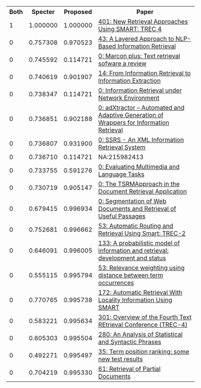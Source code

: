 <html><table><tr>
<th>Both</th>
<th>Specter</th>
<th>Proposed</th>
<th>Paper</th>
</tr>
<tr>
<td>1</td>
<td>1.000000</td>
<td>1.000000</td>
<td><a href="https://www.semanticscholar.org/paper/9b5d05262159d96a2c1c9b7f1e1ebb4838e82128">401: New Retrieval Approaches Using SMART: TREC 4</a></td>
</tr>
<tr>
<td>0</td>
<td>0.757308</td>
<td>0.970523</td>
<td><a href="https://www.semanticscholar.org/paper/869e2efbf7ba09d3bb9e3282a4d314a59b653c0b">43: A Layered Approach to NLP-Based Information Retrieval</a></td>
</tr>
<tr>
<td>0</td>
<td>0.745592</td>
<td>0.114721</td>
<td><a href="https://www.semanticscholar.org/paper/7a230af656c9be703cf483b0b3713af08c251d75">0: Marcon plus: Text retrieval sofware a review</a></td>
</tr>
<tr>
<td>0</td>
<td>0.740619</td>
<td>0.901907</td>
<td><a href="https://www.semanticscholar.org/paper/5fc646e64ee8137373d3a60b15c68f4666c751e7">14: From Information Retrieval to Information Extraction</a></td>
</tr>
<tr>
<td>0</td>
<td>0.738347</td>
<td>0.114721</td>
<td><a href="https://www.semanticscholar.org/paper/c7b0502b8d67f156d2c3dba232c18a3475438ea1">0: Information Retrieval under Network Environment</a></td>
</tr>
<tr>
<td>0</td>
<td>0.736851</td>
<td>0.902188</td>
<td><a href="https://www.semanticscholar.org/paper/36d57b96260d7a6345c1878cf5af04540f567d93">0: adXtractor – Automated and Adaptive Generation of Wrappers for Information Retrieval</a></td>
</tr>
<tr>
<td>0</td>
<td>0.736807</td>
<td>0.931900</td>
<td><a href="https://www.semanticscholar.org/paper/06741f7b53030403ec06adf9540b441536e1f05b">0: SSRS - An XML Information Retrieval System</a></td>
</tr>
<tr>
<td>0</td>
<td>0.736710</td>
<td>0.114721</td>
<td>NA:215982413</td>
</tr>
<tr>
<td>0</td>
<td>0.733755</td>
<td>0.591276</td>
<td><a href="https://www.semanticscholar.org/paper/d58ad337938eda7df85819aead72cece2f3c3a55">0: Evaluating Multimedia and Language Tasks</a></td>
</tr>
<tr>
<td>0</td>
<td>0.730719</td>
<td>0.905147</td>
<td><a href="https://www.semanticscholar.org/paper/1d337cd3946006a17672341d95ab7e19167b36e9">0: The TSRMApproach in the Document Retrieval Application</a></td>
</tr>
<tr>
<td>0</td>
<td>0.679415</td>
<td>0.996934</td>
<td><a href="https://www.semanticscholar.org/paper/17960ded791ed4b18d9b6b109473cb949f917d52">0: Segmentation of Web Documents and Retrieval of Useful Passages</a></td>
</tr>
<tr>
<td>0</td>
<td>0.752681</td>
<td>0.996662</td>
<td><a href="https://www.semanticscholar.org/paper/f20e2d9b5f8db0b6ae37c9646aeda6a79f35e7eb">53: Automatic Routing and Retrieval Using Smart: TREC-2</a></td>
</tr>
<tr>
<td>0</td>
<td>0.646091</td>
<td>0.996005</td>
<td><a href="https://www.semanticscholar.org/paper/44226ccddf4afdbaccaca02ea2f0a95626bc3252">133: A probabilistic model of information and retrieval: development and status</a></td>
</tr>
<tr>
<td>0</td>
<td>0.555115</td>
<td>0.995794</td>
<td><a href="https://www.semanticscholar.org/paper/6755f036339fba4cc32450814727d9cf8fc4d645">53: Relevance weighting using distance between term occurrences</a></td>
</tr>
<tr>
<td>0</td>
<td>0.770765</td>
<td>0.995738</td>
<td><a href="https://www.semanticscholar.org/paper/ade20fdc9d35df1ed9f0864b4061a712135f0d92">172: Automatic Retrieval With Locality Information Using SMART</a></td>
</tr>
<tr>
<td>0</td>
<td>0.583221</td>
<td>0.995634</td>
<td><a href="https://www.semanticscholar.org/paper/f916329efbbf21466af8d9ed74d7aacd32da4dfc">301: Overview of the Fourth Text REtrieval Conference (TREC-4)</a></td>
</tr>
<tr>
<td>0</td>
<td>0.605303</td>
<td>0.995504</td>
<td><a href="https://www.semanticscholar.org/paper/3002262c3c696d5caf2ae37ee3d978ee66647f22">280: An Analysis of Statistical and Syntactic Phrases</a></td>
</tr>
<tr>
<td>0</td>
<td>0.492271</td>
<td>0.995497</td>
<td><a href="https://www.semanticscholar.org/paper/2fc43db80988eccf0e0f15aaf359b0515e4d308b">35: Term position ranking: some new test results</a></td>
</tr>
<tr>
<td>0</td>
<td>0.704219</td>
<td>0.995330</td>
<td><a href="https://www.semanticscholar.org/paper/bdf13d9133c365f4579c170a90b208c4961e7855">61: Retrieval of Partial Documents</a></td>
</tr>
</table></html>
